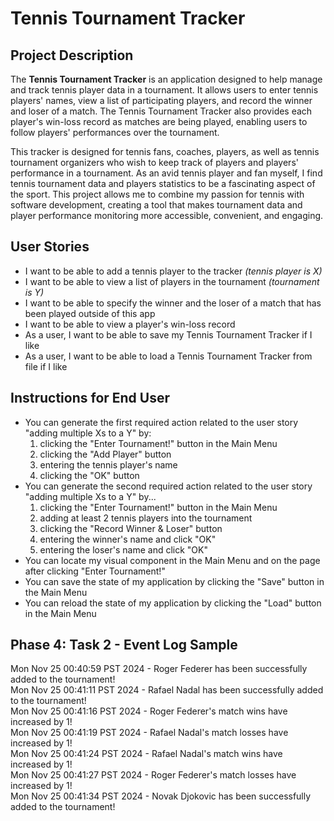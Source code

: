 # Tennis Tournament Tracker

## Project Description
The **Tennis Tournament Tracker** is an application designed to help manage and track tennis player data in a tournament. It allows users to enter tennis players' names, view a list of participating players, and record the winner and loser of a match. The Tennis Tournament Tracker also provides each player's win-loss record as matches are being played, enabling users to follow players' performances over the tournament.

This tracker is designed for tennis fans, coaches, players, as well as tennis tournament organizers who wish to keep track of players and players' performance in a tournament. As an avid tennis player and fan myself, I find tennis tournament data and players statistics to be a fascinating aspect of the sport. This project allows me to combine my passion for tennis with software development, creating a tool that makes tournament data and player performance monitoring more accessible, convenient, and engaging.

 ## User Stories
 - I want to be able to add a tennis player to the tracker *(tennis player is X)*
 - I want to be able to view a list of players in the tournament *(tournament is Y)*
 - I want to be able to specify the winner and the loser of a match that has been played outside of this app
 - I want to be able to view a player's win-loss record
 - As a user, I want to be able to save my Tennis Tournament Tracker if I like
 - As a user, I want to be able to load a Tennis Tournament Tracker from file if I like

 ## Instructions for End User

 - You can generate the first required action related to the user story "adding multiple Xs to a Y" by:
    1) clicking the "Enter Tournament!" button in the Main Menu
    2) clicking the "Add Player" button
    3) entering the tennis player's name
    4) clicking the "OK" button
 - You can generate the second required action related to the user story "adding multiple Xs to a Y" by...
    1) clicking the "Enter Tournament!" button in the Main Menu
    2) adding at least 2 tennis players into the tournament
    3) clicking the "Record Winner & Loser" button
    4) entering the winner's name and click "OK"
    5) entering the loser's name and click "OK"
 - You can locate my visual component in the Main Menu and on the page after clicking "Enter Tournament!" 
 - You can save the state of my application by clicking the "Save" button in the Main Menu
 - You can reload the state of my application by clicking the "Load" button in the Main Menu


## Phase 4: Task 2 - Event Log Sample

Mon Nov 25 00:40:59 PST 2024 - Roger Federer has been successfully added to the tournament!<br/>
Mon Nov 25 00:41:11 PST 2024 - Rafael Nadal has been successfully added to the tournament!<br/>
Mon Nov 25 00:41:16 PST 2024 - Roger Federer's match wins have increased by 1!<br/>
Mon Nov 25 00:41:19 PST 2024 - Rafael Nadal's match losses have increased by 1!<br/>
Mon Nov 25 00:41:24 PST 2024 - Rafael Nadal's match wins have increased by 1!<br/>
Mon Nov 25 00:41:27 PST 2024 - Roger Federer's match losses have increased by 1!<br/>
Mon Nov 25 00:41:34 PST 2024 - Novak Djokovic has been successfully added to the tournament!<br/>